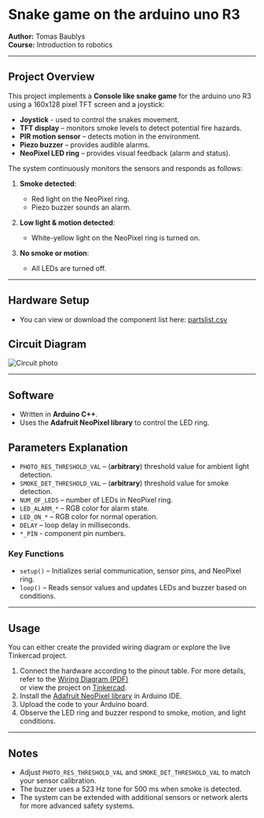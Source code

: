 # Snake game on the arduino uno R3

**Author:** Tomas Baublys  
**Course:** Introduction to robotics  

---

## Project Overview

This project implements a **Console like snake game** for the arduino uno R3 using a 160x128 pixel TFT screen and a joystick:

- **Joystick** - used to control the snakes movement.
- **TFT display** – monitors smoke levels to detect potential fire hazards.
- **PIR motion sensor** – detects motion in the environment.
- **Piezo buzzer** – provides audible alarms.
- **NeoPixel LED ring** – provides visual feedback (alarm and status).

The system continuously monitors the sensors and responds as follows:

1. **Smoke detected**:  
   - Red light on the NeoPixel ring.  
   - Piezo buzzer sounds an alarm.

2. **Low light & motion detected**:  
   - White-yellow light on the NeoPixel ring is turned on.

3. **No smoke or motion**:  
   - All LEDs are turned off.

---

## Hardware Setup

- You can view or download the component list here: [partslist.csv](partslist.csv)

## Circuit Diagram
![Circuit photo](real_wirring.jpg)

---

## Software

- Written in **Arduino C++**.
- Uses the **Adafruit NeoPixel library** to control the LED ring.  

## Parameters Explanation

- `PHOTO_RES_THRESHOLD_VAL` – (**arbitrary**) threshold value for ambient light detection.
- `SMOKE_DET_THRESHOLD_VAL` – (**arbitrary**) threshold value for smoke detection.
- `NUM_OF_LEDS` – number of LEDs in NeoPixel ring.
- `LED_ALARM_*` – RGB color for alarm state.
- `LED_ON_*` – RGB color for normal operation.
- `DELAY` – loop delay in milliseconds.
- `*_PIN` - component pin numbers.

### Key Functions

- `setup()` – Initializes serial communication, sensor pins, and NeoPixel ring.  
- `loop()` – Reads sensor values and updates LEDs and buzzer based on conditions.

---

## Usage
You can either create the provided wiring diagram or explore the live Tinkercad project.

1. Connect the hardware according to the pinout table.
   For more details, refer to the [Wiring Diagram (PDF)](wirring.pdf)  
   or view the project on [Tinkercad](https://www.tinkercad.com/things/inF08CLtjdp-corridor-automatic-lamp-with-smoke-detector?sharecode=2ZnDAHdU0eUikj-b9LfzPR57jI1qgf9tkYdIz54yzns).
2. Install the [Adafruit NeoPixel library](https://github.com/adafruit/Adafruit_NeoPixel) in Arduino IDE.
3. Upload the code to your Arduino board.
4. Observe the LED ring and buzzer respond to smoke, motion, and light conditions.

---

## Notes

- Adjust `PHOTO_RES_THRESHOLD_VAL` and `SMOKE_DET_THRESHOLD_VAL` to match your sensor calibration.
- The buzzer uses a 523 Hz tone for 500 ms when smoke is detected.
- The system can be extended with additional sensors or network alerts for more advanced safety systems.
